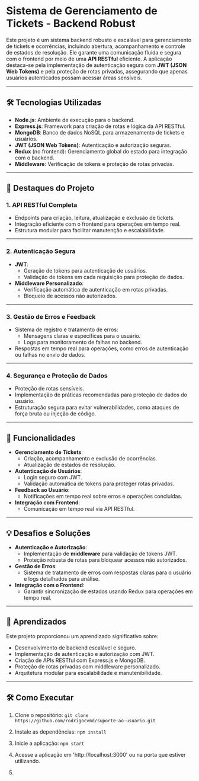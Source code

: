 # Sistema de Gerenciamento de Tickets - Backend Robust

Este projeto é um sistema backend robusto e escalável para gerenciamento de tickets e ocorrências, incluindo abertura, acompanhamento e controle de estados de resolução. Ele garante uma comunicação fluida e segura com o frontend por meio de uma **API RESTful** eficiente. A aplicação destaca-se pela implementação de autenticação segura com **JWT (JSON Web Tokens)** e pela proteção de rotas privadas, assegurando que apenas usuários autenticados possam acessar áreas sensíveis.

---

## 🛠️ Tecnologias Utilizadas

- **Node.js**: Ambiente de execução para o backend.
- **Express.js**: Framework para criação de rotas e lógica da API RESTful.
- **MongoDB**: Banco de dados NoSQL para armazenamento de tickets e usuários.
- **JWT (JSON Web Tokens)**: Autenticação e autorização seguras.
- **Redux** (no frontend): Gerenciamento global do estado para integração com o backend.
- **Middleware**: Verificação de tokens e proteção de rotas privadas.

---

## 🌟 Destaques do Projeto

### 1. **API RESTful Completa**
- Endpoints para criação, leitura, atualização e exclusão de tickets.
- Integração eficiente com o frontend para operações em tempo real.
- Estrutura modular para facilitar manutenção e escalabilidade.

---

### 2. **Autenticação Segura**
- **JWT**:
  - Geração de tokens para autenticação de usuários.
  - Validação de tokens em cada requisição para proteção de dados.
- **Middleware Personalizado**:
  - Verificação automática de autenticação em rotas privadas.
  - Bloqueio de acessos não autorizados.

---

### 3. **Gestão de Erros e Feedback**
- Sistema de registro e tratamento de erros:
  - Mensagens claras e específicas para o usuário.
  - Logs para monitoramento de falhas no backend.
- Respostas em tempo real para operações, como erros de autenticação ou falhas no envio de dados.

---

### 4. **Segurança e Proteção de Dados**
- Proteção de rotas sensíveis.
- Implementação de práticas recomendadas para proteção de dados do usuário.
- Estruturação segura para evitar vulnerabilidades, como ataques de força bruta ou injeção de código.

---

## 🚀 Funcionalidades

- **Gerenciamento de Tickets**:
  - Criação, acompanhamento e exclusão de ocorrências.
  - Atualização de estados de resolução.
- **Autenticação de Usuários**:
  - Login seguro com JWT.
  - Validação automática de tokens para proteger rotas privadas.
- **Feedback ao Usuário**:
  - Notificações em tempo real sobre erros e operações concluídas.
- **Integração com Frontend**:
  - Comunicação em tempo real via API RESTful.

---

## 💡 Desafios e Soluções

- **Autenticação e Autorização**:
  - Implementação de **middleware** para validação de tokens JWT.
  - Proteção robusta de rotas para bloquear acessos não autorizados.
- **Gestão de Erros**:
  - Sistema de tratamento de erros com respostas claras para o usuário e logs detalhados para análise.
- **Integração com o Frontend**:
  - Garantir sincronização de estados usando Redux para operações em tempo real.

---

## 📝 Aprendizados

Este projeto proporcionou um aprendizado significativo sobre:
- Desenvolvimento de backend escalável e seguro.
- Implementação de autenticação e autorização com JWT.
- Criação de APIs RESTful com Express.js e MongoDB.
- Proteção de rotas privadas com middleware personalizado.
- Arquitetura modular para escalabilidade e manutenibilidade.

---

## 🛠️ Como Executar

1. Clone o repositório:
   `git clone https://github.com/rodrigocvmd/suporte-ao-usuario.git`

2. Instale as dependências:
   `npm install`

3. Inicie a aplicação:
   `npm start`

4. Acesse a aplicação em 'http://localhost:3000' ou na porta que estiver utilizando.
5. 
